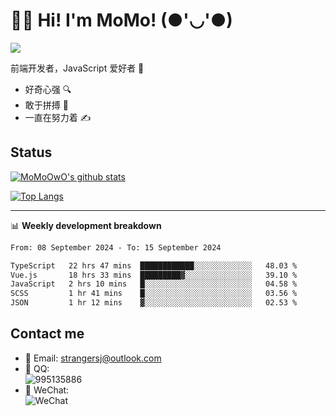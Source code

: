 # 👨‍🎓 Hi! I'm MoMo! (●'◡'●)

[![](https://img.shields.io/badge/-@MoMoOwO-%23181717?style=flat-square&logo=github)](https://github.com/MoMoOwO)

前端开发者，JavaScript 爱好者 💖
- 好奇心强 🔍
- 敢于拼搏 💪
- 一直在努力着 ✍

## Status

[![MoMoOwO's github stats](https://github-readme-stats.vercel.app/api?username=MoMoOwO&show_icons=true&theme=tokyonight)](https://github.com/MoMoOwO)

[![Top Langs](https://github-readme-stats.vercel.app/api/top-langs/?username=MoMoOwO&layout=compact&theme=tokyonight)](https://github.com/MoMoOwO)

---

📊 **Weekly development breakdown**

<!--START_SECTION:waka-->

```txt
From: 08 September 2024 - To: 15 September 2024

TypeScript   22 hrs 47 mins  ████████████░░░░░░░░░░░░░   48.03 %
Vue.js       18 hrs 33 mins  █████████▓░░░░░░░░░░░░░░░   39.10 %
JavaScript   2 hrs 10 mins   █░░░░░░░░░░░░░░░░░░░░░░░░   04.58 %
SCSS         1 hr 41 mins    █░░░░░░░░░░░░░░░░░░░░░░░░   03.56 %
JSON         1 hr 12 mins    ▓░░░░░░░░░░░░░░░░░░░░░░░░   02.53 %
```

<!--END_SECTION:waka-->

## Contact me

- 📧 Email: strangersj@outlook.com
- 🐧 QQ:  
  ![995135886](https://i.loli.net/2020/11/27/Yx6eDSQi34Va5IA.jpg)
- 💭 WeChat:  
  ![WeChat](https://i.loli.net/2020/11/27/wWX6uVoIQqig5KP.jpg)
  
